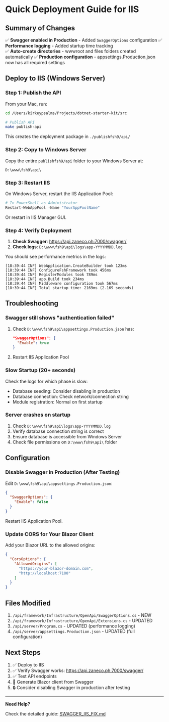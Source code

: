 # Quick Deployment Guide for IIS

## Summary of Changes

✅ **Swagger enabled in Production** - Added `SwaggerOptions` configuration
✅ **Performance logging** - Added startup time tracking  
✅ **Auto-create directories** - wwwroot and files folders created automatically
✅ **Production configuration** - appsettings.Production.json now has all required settings

## Deploy to IIS (Windows Server)

### Step 1: Publish the API

From your Mac, run:

```bash
cd /Users/kirkeypsalms/Projects/dotnet-starter-kit/src

# Publish API
make publish-api
```

This creates the deployment package in `./publishfsh9/api/`

### Step 2: Copy to Windows Server

Copy the entire `publishfsh9/api` folder to your Windows Server at:
```
D:\www\fsh9\api\
```

### Step 3: Restart IIS

On Windows Server, restart the IIS Application Pool:

```powershell
# In PowerShell as Administrator
Restart-WebAppPool -Name "YourAppPoolName"
```

Or restart in IIS Manager GUI.

### Step 4: Verify Deployment

1. **Check Swagger**: https://api.zaneco.ph:7000/swagger/
2. **Check logs**: `D:\www\fsh9\api\logs\app-YYYYMMDD.log`

You should see performance metrics in the logs:
```
[18:39:44 INF] WebApplication.CreateBuilder took 123ms
[18:39:44 INF] ConfigureFshFramework took 456ms
[18:39:44 INF] RegisterModules took 789ms
[18:39:44 INF] app.Build took 234ms
[18:39:44 INF] Middleware configuration took 567ms
[18:39:44 INF] Total startup time: 2169ms (2.169 seconds)
```

## Troubleshooting

### Swagger still shows "authentication failed"

1. Check `D:\www\fsh9\api\appsettings.Production.json` has:
   ```json
   "SwaggerOptions": {
     "Enable": true
   }
   ```

2. Restart IIS Application Pool

### Slow Startup (20+ seconds)

Check the logs for which phase is slow:
- Database seeding: Consider disabling in production
- Database connection: Check network/connection string
- Module registration: Normal on first startup

### Server crashes on startup

1. Check `D:\www\fsh9\api\logs\app-YYYYMMDD.log`
2. Verify database connection string is correct
3. Ensure database is accessible from Windows Server
4. Check file permissions on `D:\www\fsh9\api\` folder

## Configuration

### Disable Swagger in Production (After Testing)

Edit `D:\www\fsh9\api\appsettings.Production.json`:

```json
{
  "SwaggerOptions": {
    "Enable": false
  }
}
```

Restart IIS Application Pool.

### Update CORS for Your Blazor Client

Add your Blazor URL to the allowed origins:

```json
{
  "CorsOptions": {
    "AllowedOrigins": [
      "https://your-blazor-domain.com",
      "http://localhost:7100"
    ]
  }
}
```

## Files Modified

1. `/api/framework/Infrastructure/OpenApi/SwaggerOptions.cs` - NEW
2. `/api/framework/Infrastructure/OpenApi/Extensions.cs` - UPDATED
3. `/api/server/Program.cs` - UPDATED (performance logging)
4. `/api/server/appsettings.Production.json` - UPDATED (full configuration)

## Next Steps

1. ✅ Deploy to IIS
2. ✅ Verify Swagger works: https://api.zaneco.ph:7000/swagger/
3. ✅ Test API endpoints
4. 📝 Generate Blazor client from Swagger
5. 🔒 Consider disabling Swagger in production after testing

---

**Need Help?**

Check the detailed guide: [SWAGGER_IIS_FIX.md](./SWAGGER_IIS_FIX.md)

